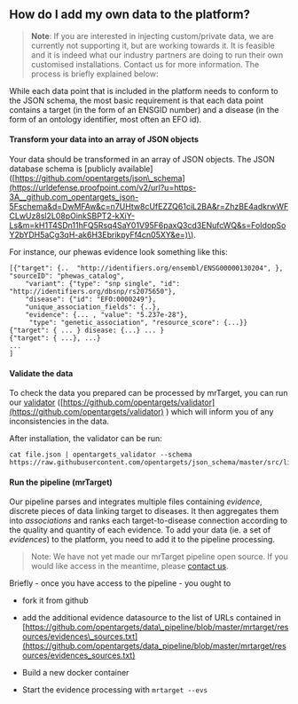 ## How do I add my own data to the platform?

> **Note**: If you are interested in injecting custom/private data, we are currently not supporting it, but are working towards it. It is feasible and it is indeed what our industry partners are doing to run their own customised installations. Contact us for more information. The process is briefly explained below:

While each data point that is included in the platform needs to conform to the JSON schema, the most basic requirement is that each data point contains a target \(in the form of an ENSGID number\) and a disease \(in the form of an ontology identifier, most often an EFO id\).

#### Transform your data into an array of JSON objects

Your data should be transformed in an array of JSON objects. The JSON database schema is \[publicly available\] \([https://github.com/opentargets/json\_schema](https://urldefense.proofpoint.com/v2/url?u=https-3A__github.com_opentargets_json-5Fschema&d=DwMFAw&c=n7UHtw8cUfEZZQ61ciL2BA&r=ZhzBE4adkrwWFCLwUz8sl2L08pOinkSBPT2-kXiY-Ls&m=kH1T4SDn11hFQ5Rsq4SaY01V95F6paxQ3cd3ENufcWQ&s=FoIdopSoY2bYDH5aCg3qH-ak6H3EbrikpyFf4cn05XY&e=)\). 

For instance, our phewas evidence look something like this:

```
[{"target": {..  "http://identifiers.org/ensembl/ENSG00000130204", }, "sourceID": "phewas_catalog", 
    "variant": {"type": "snp single", "id": "http://identifiers.org/dbsnp/rs2075650"}, 
    "disease": {"id": "EFO:0000249"}, 
    "unique_association_fields": {..}, 
    "evidence": {... , "value": "5.237e-28"}, 
     "type": "genetic_association", "resource_score": {...}}
{"target": { ... } disease: {...} ... }
{"target": { ...}, ...}
...
]
```

#### Validate the data

To check the data you prepared can be processed by mrTarget, you can run our [validator](https://github.com/opentargets/validator) \([https://github.com/opentargets/validator](https://github.com/opentargets/validator) \) which will inform you of any inconsistencies in the data.

After installation, the validator can be run:

```
cat file.json | opentargets_validator --schema https://raw.githubusercontent.com/opentargets/json_schema/master/src/literature_curated.json
```

#### Run the pipeline \(mrTarget\)

Our pipeline parses and integrates multiple files containing _evidence_, discrete pieces of data linking target to diseases. It then aggregates them into _associations_ and ranks each target-to-disease connection according to the quality and quantity of each evidence. To add your data \(ie. a set of _evidences_\) to the platform, you need to add it to the pipeline processing.

> Note: We have not yet made our mrTarget pipeline open source. If you would like access in the meantime, please [contact us](mailto:support@targetvalidation.org).

Briefly - once you have access to the pipeline - you ought to

* fork it from github

* add the additional evidence datasource to the list of URLs contained in [https://github.com/opentargets/data\_pipeline/blob/master/mrtarget/resources/evidences\_sources.txt](https://github.com/opentargets/data_pipeline/blob/master/mrtarget/resources/evidences_sources.txt)

* Build a new docker container
* Start the evidence processing with `mrtarget --evs`



